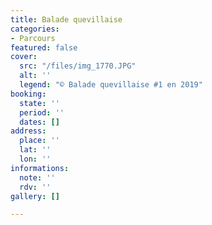 ```yaml
---
title: Balade quevillaise
categories:
- Parcours
featured: false
cover:
  src: "/files/img_1770.JPG"
  alt: ''
  legend: "© Balade quevillaise #1 en 2019"
booking:
  state: ''
  period: ''
  dates: []
address:
  place: ''
  lat: ''
  lon: ''
informations:
  note: ''
  rdv: ''
gallery: []

---
```

